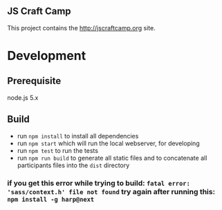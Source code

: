 ## JS Craft Camp

This project contains the http://jscraftcamp.org site.

# Development

## Prerequisite
node.js 5.x

## Build
- run `npm install` to install all dependencies
- run `npm start` which will run the local webserver, for developing
- run `npm test` to run the tests
- run `npm run build` to generate all static files and to concatenate all participants files into the `dist` directory

### if you get this error while trying to build: `fatal error: 'sass/context.h' file not found` try again after running this: `npm install -g harp@next`
